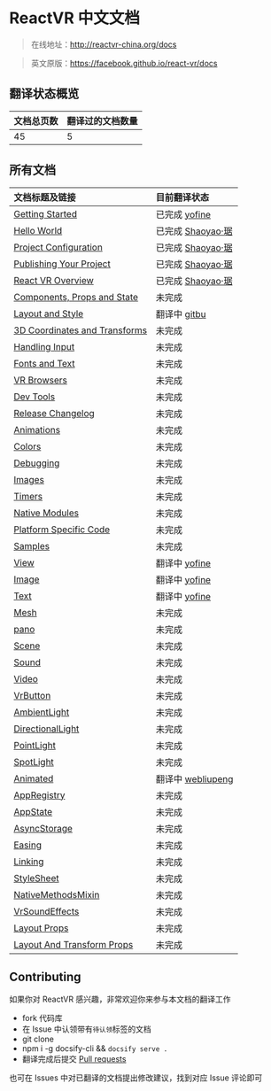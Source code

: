 # ReactVR 中文文档

> 在线地址：http://reactvr-china.org/docs

> 英文原版：https://facebook.github.io/react-vr/docs

## 翻译状态概览

|  文档总页数 | 翻译过的文档数量 |
| :------| :------ |
| 45 | 5 |

## 所有文档

|  文档标题及链接 | 目前翻译状态 |
| :-------------- | :----------- |
| [Getting Started](http://webvrcn.org/react-vr/#/getting-started) |  已完成 [yofine](https://github.com/yofine) |
| [Hello World](http://webvrcn.org/react-vr/#/tutorial) | 已完成 [Shaoyao·琚](https://github.com/juzhiyuan) |
| [Project Configuration](http://webvrcn.org/react-vr/#/project-configuration) |  已完成 [Shaoyao·琚](https://github.com/juzhiyuan) |
| [Publishing Your Project](http://webvrcn.org/react-vr/#/publishing) |  已完成 [Shaoyao·琚](https://github.com/juzhiyuan) |
| [React VR Overview](http://webvrcn.org/react-vr/#/react-vroverview) |  已完成 [Shaoyao·琚](https://github.com/juzhiyuan) |
| [Components, Props and State](http://webvrcn.org/react-vr/#/components-props-and-state) |  未完成 |
| [Layout and Style](http://webvrcn.org/react-vr/#/layout-and-style) |  翻译中 [gitbu](https://github.com/gitbu) |
| [3D Coordinates and Transforms](http://webvrcn.org/react-vr/#/3dcoordinates-and-transforms) |  未完成 |
| [Handling Input](http://webvrcn.org/react-vr/#/input) |  未完成 |
| [Fonts and Text](http://webvrcn.org/react-vr/#/fonts) |  未完成 |
| [VR Browsers](http://webvrcn.org/react-vr/#/vrbrowsers) |  未完成 |
| [Dev Tools](http://webvrcn.org/react-vr/#/dev-tools) |  未完成 |
| [Release Changelog](http://webvrcn.org/react-vr/#/release-change-log) |  未完成 |
| [Animations](http://webvrcn.org/react-vr/#/animations) |  未完成 |
| [Colors](http://webvrcn.org/react-vr/#/colors) |  未完成 |
| [Debugging](http://webvrcn.org/react-vr/#/debugging) |  未完成 |
| [Images](http://webvrcn.org/react-vr/#/images) |  未完成 |
| [Timers](http://webvrcn.org/react-vr/#/timers) |  未完成 |
| [Native Modules](http://webvrcn.org/react-vr/#/native-modules) |  未完成 |
| [Platform Specific Code](http://webvrcn.org/react-vr/#/platform-specific-information) |  未完成 |
| [Samples](http://webvrcn.org/react-vr/#/samples) |  未完成 |
| [View](http://webvrcn.org/react-vr/#/view) |  翻译中 [yofine](https://github.com/yofine) |
| [Image](http://webvrcn.org/react-vr/#/image) |  翻译中 [yofine](https://github.com/yofine) |
| [Text](http://webvrcn.org/react-vr/#/text) |  翻译中 [yofine](https://github.com/yofine) |
| [Mesh](http://webvrcn.org/react-vr/#/mesh) |  未完成 |
| [pano](http://webvrcn.org/react-vr/#/pano) |  未完成 |
| [Scene](http://webvrcn.org/react-vr/#/scene) |  未完成 |
| [Sound](http://webvrcn.org/react-vr/#/sound) |  未完成 |
| [Video](http://webvrcn.org/react-vr/#/video) |  未完成 |
| [VrButton](http://webvrcn.org/react-vr/#/vrbutton) |  未完成 |
| [AmbientLight](http://webvrcn.org/react-vr/#/ambientlight) |  未完成 |
| [DirectionalLight](http://webvrcn.org/react-vr/#/directionallight) |  未完成 |
| [PointLight](http://webvrcn.org/react-vr/#/pointlight) |  未完成 |
| [SpotLight](http://webvrcn.org/react-vr/#/spotlight) |  未完成 |
| [Animated](http://webvrcn.org/react-vr/#/animated) |  翻译中 [webliupeng](https://github.com/webliupeng) |
| [AppRegistry](http://webvrcn.org/react-vr/#/appregistry) |  未完成 |
| [AppState](http://webvrcn.org/react-vr/#/appstate) |  未完成 |
| [AsyncStorage](http://webvrcn.org/react-vr/#/asyncstorage) |  未完成 |
| [Easing](http://webvrcn.org/react-vr/#/easing) |  未完成 |
| [Linking](http://webvrcn.org/react-vr/#/linking) |  未完成 |
| [StyleSheet](http://webvrcn.org/react-vr/#/stylesheet) |  未完成 |
| [NativeMethodsMixin](http://webvrcn.org/react-vr/#/nativemethodsmixin) |  未完成 |
| [VrSoundEffects](http://webvrcn.org/react-vr/#/vrsoundeffects) |  未完成 |
| [Layout Props](http://webvrcn.org/react-vr/#/layout-props) |  未完成 |
| [Layout And Transform Props](http://webvrcn.org/react-vr/#/layout-and-transform-props) |  未完成 |

## Contributing
如果你对 ReactVR 感兴趣，非常欢迎你来参与本文档的翻译工作
- fork 代码库
- 在 Issue 中认领带有`待认领`标签的文档
- git clone 
- npm i -g docsify-cli && `docsify serve .`
- 翻译完成后提交 [Pull requests](https://github.com/yofine/ReactVR-docs-zh-cn/pulls)

也可在 Issues 中对已翻译的文档提出修改建议，找到对应 Issue 评论即可
